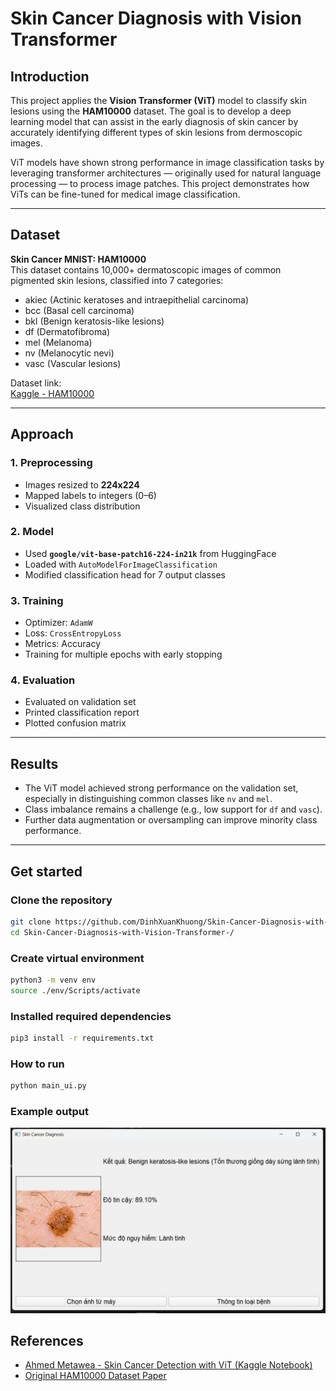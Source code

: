 # Skin Cancer Diagnosis with Vision Transformer

## Introduction

This project applies the **Vision Transformer (ViT)** model to classify skin lesions using the **HAM10000** dataset. The goal is to develop a deep learning model that can assist in the early diagnosis of skin cancer by accurately identifying different types of skin lesions from dermoscopic images.

ViT models have shown strong performance in image classification tasks by leveraging transformer architectures — originally used for natural language processing — to process image patches. This project demonstrates how ViTs can be fine-tuned for medical image classification.

---

## Dataset

**Skin Cancer MNIST: HAM10000**  
This dataset contains 10,000+ dermatoscopic images of common pigmented skin lesions, classified into 7 categories:

- akiec (Actinic keratoses and intraepithelial carcinoma)
- bcc (Basal cell carcinoma)
- bkl (Benign keratosis-like lesions)
- df (Dermatofibroma)
- mel (Melanoma)
- nv (Melanocytic nevi)
- vasc (Vascular lesions)

 Dataset link:  
[Kaggle - HAM10000](https://www.kaggle.com/datasets/kmader/skin-cancer-mnist-ham10000)

---


## Approach

### 1. Preprocessing

- Images resized to **224x224**
- Mapped labels to integers (0–6)
- Visualized class distribution

### 2. Model

- Used **`google/vit-base-patch16-224-in21k`** from HuggingFace
- Loaded with `AutoModelForImageClassification`
- Modified classification head for 7 output classes

### 3. Training

- Optimizer: `AdamW`
- Loss: `CrossEntropyLoss`
- Metrics: Accuracy
- Training for multiple epochs with early stopping

### 4. Evaluation

- Evaluated on validation set
- Printed classification report
- Plotted confusion matrix

---


## Results

- The ViT model achieved strong performance on the validation set, especially in distinguishing common classes like `nv` and `mel`.
- Class imbalance remains a challenge (e.g., low support for `df` and `vasc`).
- Further data augmentation or oversampling can improve minority class performance.

---

## Get started 
### Clone the repository
```bash
git clone https://github.com/DinhXuanKhuong/Skin-Cancer-Diagnosis-with-Vision-Transformer-.git
cd Skin-Cancer-Diagnosis-with-Vision-Transformer-/
```
### Create virtual environment
```bash
python3 -m venv env
source ./env/Scripts/activate
```
### Installed required dependencies
```bash
pip3 install -r requirements.txt
```
### How to run
```bash
python main_ui.py
```
### Example output
![alt text](Output/image.png)
## References

- [Ahmed Metawea - Skin Cancer Detection with ViT (Kaggle Notebook)](https://www.kaggle.com/code/ahmed1metawea/skin-cancer-detection-with-vision-transformer/notebook)
- [Original HAM10000 Dataset Paper](https://dataverse.harvard.edu/dataset.xhtml?persistentId=doi:10.7910/DVN/DBW86T)